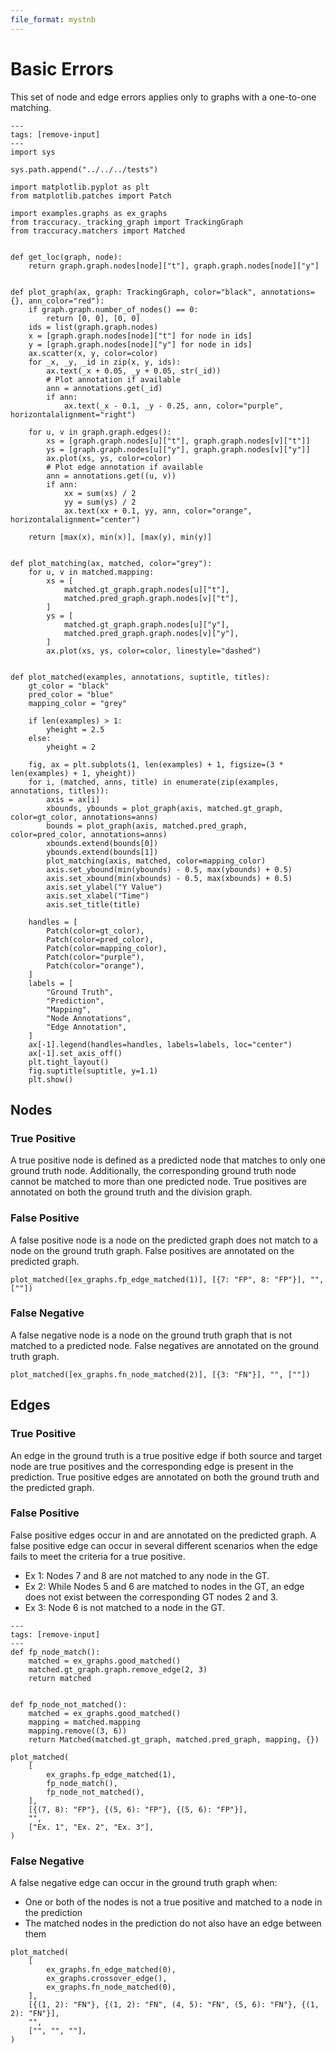 ```yaml
---
file_format: mystnb
---
```

# Basic Errors

This set of node and edge errors applies only to graphs with a one-to-one matching.

```{code-cell} ipython3
---
tags: [remove-input]
---
import sys

sys.path.append("../../../tests")

import matplotlib.pyplot as plt
from matplotlib.patches import Patch

import examples.graphs as ex_graphs
from traccuracy._tracking_graph import TrackingGraph
from traccuracy.matchers import Matched


def get_loc(graph, node):
    return graph.graph.nodes[node]["t"], graph.graph.nodes[node]["y"]


def plot_graph(ax, graph: TrackingGraph, color="black", annotations={}, ann_color="red"):
    if graph.graph.number_of_nodes() == 0:
        return [0, 0], [0, 0]
    ids = list(graph.graph.nodes)
    x = [graph.graph.nodes[node]["t"] for node in ids]
    y = [graph.graph.nodes[node]["y"] for node in ids]
    ax.scatter(x, y, color=color)
    for _x, _y, _id in zip(x, y, ids):
        ax.text(_x + 0.05, _y + 0.05, str(_id))
        # Plot annotation if available
        ann = annotations.get(_id)
        if ann:
            ax.text(_x - 0.1, _y - 0.25, ann, color="purple", horizontalalignment="right")

    for u, v in graph.graph.edges():
        xs = [graph.graph.nodes[u]["t"], graph.graph.nodes[v]["t"]]
        ys = [graph.graph.nodes[u]["y"], graph.graph.nodes[v]["y"]]
        ax.plot(xs, ys, color=color)
        # Plot edge annotation if available
        ann = annotations.get((u, v))
        if ann:
            xx = sum(xs) / 2
            yy = sum(ys) / 2
            ax.text(xx + 0.1, yy, ann, color="orange", horizontalalignment="center")

    return [max(x), min(x)], [max(y), min(y)]


def plot_matching(ax, matched, color="grey"):
    for u, v in matched.mapping:
        xs = [
            matched.gt_graph.graph.nodes[u]["t"],
            matched.pred_graph.graph.nodes[v]["t"],
        ]
        ys = [
            matched.gt_graph.graph.nodes[u]["y"],
            matched.pred_graph.graph.nodes[v]["y"],
        ]
        ax.plot(xs, ys, color=color, linestyle="dashed")


def plot_matched(examples, annotations, suptitle, titles):
    gt_color = "black"
    pred_color = "blue"
    mapping_color = "grey"

    if len(examples) > 1:
        yheight = 2.5
    else:
        yheight = 2

    fig, ax = plt.subplots(1, len(examples) + 1, figsize=(3 * len(examples) + 1, yheight))
    for i, (matched, anns, title) in enumerate(zip(examples, annotations, titles)):
        axis = ax[i]
        xbounds, ybounds = plot_graph(axis, matched.gt_graph, color=gt_color, annotations=anns)
        bounds = plot_graph(axis, matched.pred_graph, color=pred_color, annotations=anns)
        xbounds.extend(bounds[0])
        ybounds.extend(bounds[1])
        plot_matching(axis, matched, color=mapping_color)
        axis.set_ybound(min(ybounds) - 0.5, max(ybounds) + 0.5)
        axis.set_xbound(min(xbounds) - 0.5, max(xbounds) + 0.5)
        axis.set_ylabel("Y Value")
        axis.set_xlabel("Time")
        axis.set_title(title)

    handles = [
        Patch(color=gt_color),
        Patch(color=pred_color),
        Patch(color=mapping_color),
        Patch(color="purple"),
        Patch(color="orange"),
    ]
    labels = [
        "Ground Truth",
        "Prediction",
        "Mapping",
        "Node Annotations",
        "Edge Annotation",
    ]
    ax[-1].legend(handles=handles, labels=labels, loc="center")
    ax[-1].set_axis_off()
    plt.tight_layout()
    fig.suptitle(suptitle, y=1.1)
    plt.show()
```

## Nodes
### True Positive
A true positive node is defined as a predicted node that matches to only one
ground truth node. Additionally, the corresponding ground truth node cannot be
matched to more than one predicted node. True positives are annotated on both
the ground truth and the division graph.


### False Positive
A false positive node is a node on the predicted graph does not match to a
node on the ground truth graph. False positives are annotated on the predicted
graph.

```{code-cell} ipython3
plot_matched([ex_graphs.fp_edge_matched(1)], [{7: "FP", 8: "FP"}], "", [""])
```

### False Negative
A false negative node is a node on the ground truth graph that is not matched
to a predicted node. False negatives are annotated on the ground truth graph.

```{code-cell} ipython3
plot_matched([ex_graphs.fn_node_matched(2)], [{3: "FN"}], "", [""])
```


## Edges
### True Positive
An edge in the ground truth is a true positive edge if both source and target
node are true positives and the corresponding edge is present in the
prediction. True positive edges are annotated on both the ground truth and the
predicted graph.


### False Positive
False positive edges occur in and are annotated on the predicted graph. A
false positive edge can occur in several different scenarios when the edge
fails to meet the criteria for a true positive.

- Ex 1: Nodes 7 and 8 are not matched to any node in the GT.
- Ex 2: While Nodes 5 and 6 are matched to nodes in the GT, an edge does not
  exist between the corresponding GT nodes 2 and 3.
- Ex 3: Node 6 is not matched to a node in the GT.


```{code-cell} ipython3
---
tags: [remove-input]
---
def fp_node_match():
    matched = ex_graphs.good_matched()
    matched.gt_graph.graph.remove_edge(2, 3)
    return matched


def fp_node_not_matched():
    matched = ex_graphs.good_matched()
    mapping = matched.mapping
    mapping.remove((3, 6))
    return Matched(matched.gt_graph, matched.pred_graph, mapping, {})
```

```{code-cell} ipython3
plot_matched(
    [
        ex_graphs.fp_edge_matched(1),
        fp_node_match(),
        fp_node_not_matched(),
    ],
    [{(7, 8): "FP"}, {(5, 6): "FP"}, {(5, 6): "FP"}],
    "",
    ["Ex. 1", "Ex. 2", "Ex. 3"],
)
```

### False Negative
A false negative edge can occur in the ground truth graph when:

- One or both of the nodes is not a true positive and matched to a node in the
  prediction
- The matched nodes in the prediction do not also have an edge between them

```{code-cell} ipython3
plot_matched(
    [
        ex_graphs.fn_edge_matched(0),
        ex_graphs.crossover_edge(),
        ex_graphs.fn_node_matched(0),
    ],
    [{(1, 2): "FN"}, {(1, 2): "FN", (4, 5): "FN", (5, 6): "FN"}, {(1, 2): "FN"}],
    "",
    ["", "", ""],
)
```
